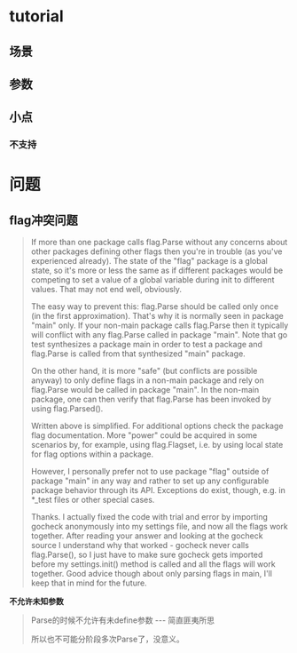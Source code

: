 



# tutorial



## 场景



## 参数



## 小点



### 不支持





# 问题

## flag冲突问题

> If more than one package calls flag.Parse without any concerns about other packages defining other flags then you're in trouble (as you've experienced already). The state of the "flag" package is a global state, so it's more or less the same as if different packages would be competing to set a value of a global variable during init to different values. That may not end well, obviously.
>
> The easy way to prevent this: flag.Parse should be called only once (in the first approximation). That's why it is normally seen in package "main" only. If your non-main package calls flag.Parse then it typically will conflict with any flag.Parse called in package "main". Note that go test synthesizes a package main in order to test a package and flag.Parse is called from that synthesized "main" package.
>
> On the other hand, it is more "safe" (but conflicts are possible anyway) to only define flags in a non-main package and rely on flag.Parse would be called in package "main". In the non-main package, one can then verify that flag.Parse has been invoked by using flag.Parsed().
>
> Written above is simplified. For additional options check the package flag documentation. More "power" could be acquired in some scenarios by, for example, using flag.Flagset, i.e. by using local state for flag options within a package.
>
> However, I personally prefer not to use package "flag" outside of package "main" in any way and rather to set up any configurable package behavior through its API. Exceptions do exist, though, e.g. in *_test files or other special cases.
>
> Thanks. I actually fixed the code with trial and error by importing gocheck anonymously into my settings file,
>  and now all the flags work together. After reading your answer and 
> looking at the gocheck source I understand why that worked - gocheck 
> never calls flag.Parse(), so I just have to make sure gocheck gets 
> imported before my settings.init() method is called and all the flags 
> will work together. Good advice though about only parsing flags in main,
>  I'll keep that in mind for the future. 

**不允许未知参数**

> 

> Parse的时候不允许有未define参数 --- 简直匪夷所思
>
> 所以也不可能分阶段多次Parse了，没意义。

